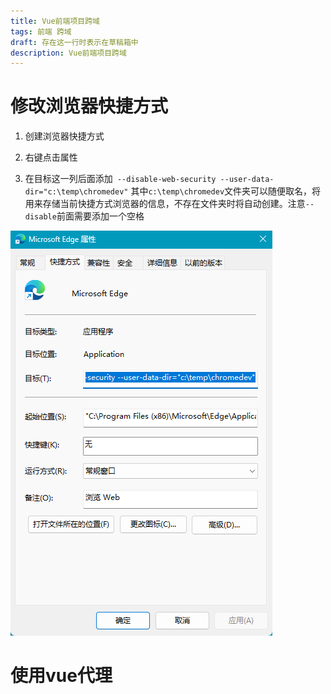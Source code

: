 ```yaml
---
title: Vue前端项目跨域
tags: 前端 跨域
draft: 存在这一行时表示在草稿箱中
description: Vue前端项目跨域
---
```


# 修改浏览器快捷方式

1. 创建浏览器快捷方式

2. 右键点击属性

3. 在目标这一列后面添加` --disable-web-security --user-data-dir="c:\temp\chromedev"`
其中`c:\temp\chromedev`文件夹可以随便取名，将用来存储当前快捷方式浏览器的信息，不存在文件夹时将自动创建。注意`--disable`前面需要添加一个空格

![Alt text](assets/Vue%E8%B7%A8%E5%9F%9F%E4%BB%A3%E7%90%86%E9%85%8D%E7%BD%AE/image.png)

# 使用vue代理

